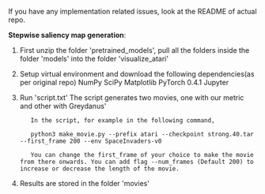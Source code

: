 If you have any implementation related issues, look at the README of actual repo.

**Stepwise saliency map generation**:
1. First unzip the folder 'pretrained_models', pull all the folders inside the folder 'models' into the folder 'visualize_atari'
2. Setup virtual environment and download the following dependencies(as per original repo)
    NumPy
    SciPy
    Matplotlib
    PyTorch 0.4.1
    Jupyter
    
3. Run 'script.txt'
          The script generates two movies, one with our metric and other with Greydanus'  

          In the script, for example in the following command,

          python3 make_movie.py --prefix atari --checkpoint strong.40.tar --first_frame 200 --env SpaceInvaders-v0

          You can change the first_frame of your choice to make the movie from there onwards. You can add flag --num_frames (Default 200) to increase or decrease the length of the movie.

4. Results are stored in the folder 'movies'
